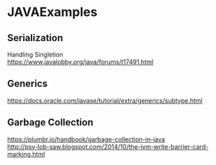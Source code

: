 # JAVAExamples
## Serialization
Handling Singletion  
https://www.javalobby.org/java/forums/t17491.html
## Generics
https://docs.oracle.com/javase/tutorial/extra/generics/subtype.html  
## Garbage Collection  
https://plumbr.io/handbook/garbage-collection-in-java  
http://psy-lob-saw.blogspot.com/2014/10/the-jvm-write-barrier-card-marking.html  


